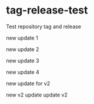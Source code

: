 # tag-release-test
Test repository tag and release

new update 1

new update 2

new update 3

new update 4

new update for v2

new v2 update
update v2

